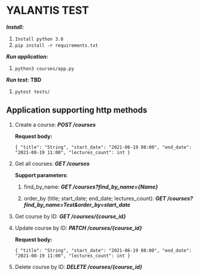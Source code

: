 # YALANTIS TEST 

***Install:***
1. `Install python 3.8`
2. `pip install -r requirements.txt`

***Run application:***
1. `python3 courses/app.py`

***Run test:***
**TBD**
1. `pytest tests/`

## **Application supporting http methods**

1. Create a course:
    _**POST /courses**_ 

    **Request body:**
   
    `{
        "title": "String",
        "start_date": "2021-06-19 08:00",
        "end_date": "2021-08-19 11:00",
        "lectures_count": int
    }`


2. Get all courses:
    _**GET /courses**_ 
   
    **Support parameters**: 
   
    1. find_by_name:
        _**GET /courses?find_by_name={Name}**_
       
    2. order_by (title; start_date; end_date; lectures_count):
        _**GET /courses?find_by_name=Test&order_by=start_date**_ 


3. Get course by ID:
    _**GET /courses/{course_id}**_
   

4. Update course by ID:
    _**PATCH /courses/{course_id}**_ 
   
   **Request body:**
   
    `{
        "title": "String",
        "start_date": "2021-06-19 08:00",
        "end_date": "2021-08-19 11:00",
        "lectures_count": int
    }`
   
5. Delete course by ID:
    _**DELETE /courses/{course_id}**_ 
